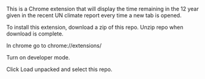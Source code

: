 This is a Chrome extension that will display the time remaining in the 12 year given in the recent UN climate report every time a new tab is opened.

To install this extension, download a zip of this repo. Unzip repo when download is complete.

In chrome go to chrome://extensions/

Turn on developer mode.

Click Load unpacked and select this repo.

